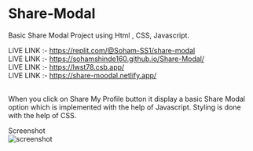 # Share-Modal
Basic Share Modal Project using Html , CSS, Javascript.


LIVE LINK :-  https://replit.com/@Soham-SS1/share-modal   
LIVE LINK :-  https://sohamshinde160.github.io/Share-Modal/
<br/>
LIVE LINK :-  https://lwst78.csb.app/
<br/>
LIVE LINK :-  https://share-moodal.netlify.app/

<br>
When you click on Share My Profile button it display a basic Share Modal option which is implemented with the help of Javascript.
Styling is done with the help of CSS.
<br>

Screenshot
<br>
![screenshot](https://github.com/SohamShinde160/Share-Modal/assets/139739695/4847031b-694c-42f4-a646-eed94cffb117)
